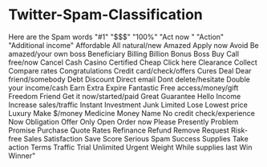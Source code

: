 # Twitter-Spam-Classification
Here are the Spam words
"#1" 	"$$$" 	"100%"
"Act now "	"Action" 	"Additional income"
Affordable 	All natural/new 	Amazed
Apply now 	Avoid 	Be amazed/your own boss
Beneficiary 	Billing 	Billion
Bonus 	Boss 	Buy
Call free/now 	Cancel 	Cash
Casino 	Certified 	Cheap
Click here 	Clearance 	Collect
Compare rates 	Congratulations 	Credit card/check/offers
Cures 	Deal 	Dear friend/somebody
Debt 	Discount 	Direct email
Dont delete/hesitate 	Double your income/cash 	Earn
Extra 	Expire 	Fantastic
Free access/money/gift 	Freedom 	Friend
Get it now/started/paid 	Great 	Guarantee
Hello 	Income 	Increase sales/traffic
Instant 	Investment 	Junk
Limited 	Lose 	Lowest price
Luxury 	Make $/money 	Medicine
Money 	Name 	No credit check/experience
Now 	Obligation 	Offer
Only 	Open 	Order now
Please 	Presently 	Problem
Promise 	Purchase 	Quote
Rates 	Refinance 	Refund
Remove 	Request 	Risk-free
Sales 	Satisfaction 	Save
Score 	Serious 	Spam
Success 	Supplies 	Take action
Terms 	Traffic 	Trial
Unlimited 	Urgent 	Weight
While supplies last 	Win 	Winner"